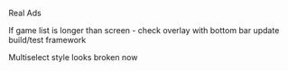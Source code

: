 Real Ads

If game list is longer than screen - check overlay with bottom bar
update build/test framework

Multiselect style looks broken now

